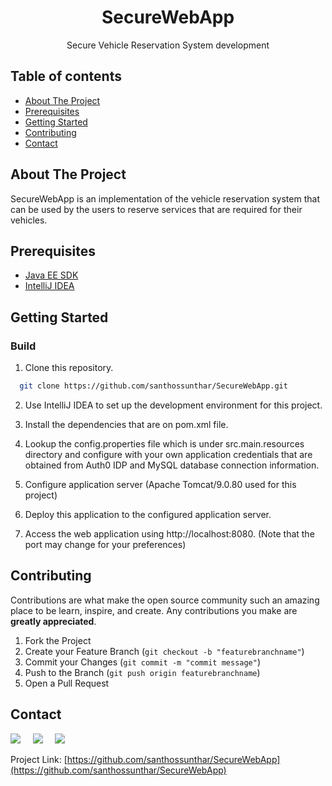 <p align="center">
  <h1 align="center">SecureWebApp</h1>
  
  <p align="center">
    Secure Vehicle Reservation System development
  </p>
</p>

## Table of contents
- [About The Project](#about-the-project)
- [Prerequisites](#prerequisites)
- [Getting Started](#getting-started)
- [Contributing](#contributing)
- [Contact](#contact)

## About The Project

SecureWebApp is an implementation of the vehicle reservation system that can be used by the users to reserve services that are required for their vehicles.

## Prerequisites

* [Java EE SDK](https://www.oracle.com/java/technologies/java-archive-eesdk-downloads.html)
* [IntelliJ IDEA](https://www.jetbrains.com/idea/download/?section=windows)

## Getting Started

### Build
1. Clone this repository.
```sh
  git clone https://github.com/santhossunthar/SecureWebApp.git
 ```

2. Use IntelliJ IDEA to set up the development environment for this project.

3. Install the dependencies that are on pom.xml file.

4. Lookup the config.properties file which is under src.main.resources directory and configure with your own application credentials that are obtained from Auth0 IDP and MySQL database connection information.

5. Configure application server (Apache Tomcat/9.0.80 used for this project)
 
6. Deploy this application to the configured application server.

7. Access the web application using http://localhost:8080. (Note that the port may change for your preferences)

## Contributing

Contributions are what make the open source community such an amazing place to be learn, inspire, and create. Any contributions you make are **greatly appreciated**.

1. Fork the Project
2. Create your Feature Branch (`git checkout -b "featurebranchname"`)
3. Commit your Changes (`git commit -m "commit message"`)
4. Push to the Branch (`git push origin featurebranchname`)
5. Open a Pull Request

## Contact

<p align="left">
  <a target="_blank" href="https://www.linkedin.com/in/santhossunthar/"><img src="https://img.shields.io/badge/linkedin-%230077B5.svg?&style=for-the-badge&logo=linkedin&logoColor=white" /></a>&nbsp;&nbsp;&nbsp;&nbsp;
  <a target="_blank" href="https://twitter.com/santhossunthar"><img src="https://img.shields.io/badge/twitter-%231DA1F2.svg?&style=for-the-badge&logo=twitter&logoColor=white" /></a>&nbsp;&nbsp;&nbsp;&nbsp;
  <a href="mailto:santhoshsunthar@gmail.com?subject=Hello%20Santhos,%20From%20GitHub"><img src="https://img.shields.io/badge/gmail-%23D14836.svg?&style=for-the-badge&logo=gmail&logoColor=white" /></a>&nbsp;&nbsp;&nbsp;&nbsp;
</p> 

Project Link: [https://github.com/santhossunthar/SecureWebApp](https://github.com/santhossunthar/SecureWebApp)